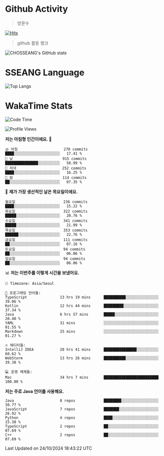 <!--
**CHOSSEANG/CHOSSEANG** is a ✨ _special_ ✨ repository because its `README.md` (this file) appears on your GitHub profile.

Here are some ideas to get you started:

- 🔭 I’m currently working on ...
- 🌱 I’m currently learning ...
- 👯 I’m looking to collaborate on ...
- 🤔 I’m looking for help with ...
- 💬 Ask me about ...
- 📫 How to reach me: ...
- 😄 Pronouns: ...
- ⚡ Fun fact: ...
-->

# Github Activity
> 방문수

[![Hits](https://hits.seeyoufarm.com/api/count/incr/badge.svg?url=https%3A%2F%2Fgithub.com%2FCHOSSEANG&count_bg=%238AED3E&title_bg=%23495358&icon=electron.svg&icon_color=%23E7E7E7&title=CHOSSEANG&edge_flat=false)](https://hits.seeyoufarm.com)
> github 활동 랭크

![CHOSSEANG's GitHub stats](https://github-readme-stats.vercel.app/api?username=CHOSSEANG&show_icons=true&theme=radical)

# SSEANG Language
![Top Langs](https://github-readme-stats.vercel.app/api/top-langs/?username=CHOSSEANG&layout=compact)

# WakaTime Stats

<!--START_SECTION:waka-->
![Code Time](http://img.shields.io/badge/Code%20Time-209%20hrs%2044%20mins-blue)

![Profile Views](http://img.shields.io/badge/Profile%20Views-1-blue)

**저는 아침형 인간이에요. 🐤** 

```text
🌞 아침                     270 commits         ████░░░░░░░░░░░░░░░░░░░░░   17.41 % 
🌆 낮　                     915 commits         ███████████████░░░░░░░░░░   58.99 % 
🌃 저녁                     252 commits         ████░░░░░░░░░░░░░░░░░░░░░   16.25 % 
🌙 밤　                     114 commits         ██░░░░░░░░░░░░░░░░░░░░░░░   07.35 % 
```
📅 **제가 가장 생산적인 날은 목요일이에요.** 

```text
월요일                      236 commits         ████░░░░░░░░░░░░░░░░░░░░░   15.22 % 
화요일                      322 commits         █████░░░░░░░░░░░░░░░░░░░░   20.76 % 
수요일                      341 commits         █████░░░░░░░░░░░░░░░░░░░░   21.99 % 
목요일                      353 commits         ██████░░░░░░░░░░░░░░░░░░░   22.76 % 
금요일                      111 commits         ██░░░░░░░░░░░░░░░░░░░░░░░   07.16 % 
토요일                      94 commits          ██░░░░░░░░░░░░░░░░░░░░░░░   06.06 % 
일요일                      94 commits          ██░░░░░░░░░░░░░░░░░░░░░░░   06.06 % 
```


📊 **저는 이번주를 이렇게 시간을 보냈어요.** 

```text
🕑︎ Timezone: Asia/Seoul

💬 프로그래밍 언어들: 
TypeScript               13 hrs 19 mins      ██████████░░░░░░░░░░░░░░░   39.06 % 
Kotlin                   12 hrs 44 mins      █████████░░░░░░░░░░░░░░░░   37.34 % 
Java                     6 hrs 57 mins       █████░░░░░░░░░░░░░░░░░░░░   20.40 % 
YAML                     31 mins             ░░░░░░░░░░░░░░░░░░░░░░░░░   01.55 % 
Markdown                 25 mins             ░░░░░░░░░░░░░░░░░░░░░░░░░   01.27 % 

🔥 에디터들: 
IntelliJ IDEA            20 hrs 41 mins      ███████████████░░░░░░░░░░   60.62 % 
WebStorm                 13 hrs 26 mins      ██████████░░░░░░░░░░░░░░░   39.38 % 

💻 운영 체제들: 
Mac                      34 hrs 7 mins       █████████████████████████   100.00 % 
```

**저는 주로 Java 언어를 사용해요.** 

```text
Java                     8 repos             ████████░░░░░░░░░░░░░░░░░   30.77 % 
JavaScript               7 repos             ███████░░░░░░░░░░░░░░░░░░   26.92 % 
Python                   4 repos             ████░░░░░░░░░░░░░░░░░░░░░   15.38 % 
TypeScript               2 repos             ██░░░░░░░░░░░░░░░░░░░░░░░   07.69 % 
C++                      2 repos             ██░░░░░░░░░░░░░░░░░░░░░░░   07.69 % 
```




 Last Updated on 24/10/2024 18:43:22 UTC
<!--END_SECTION:waka-->
